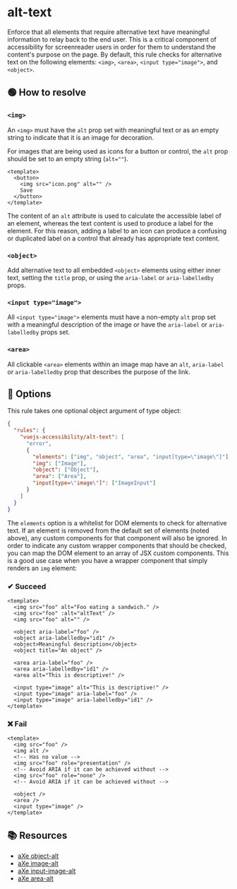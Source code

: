 # alt-text

Enforce that all elements that require alternative text have meaningful information to relay back to the end user. This is a critical component of accessibility for screenreader users in order for them to understand the content's purpose on the page. By default, this rule checks for alternative text on the following elements: `<img>`, `<area>`, `<input type="image">`, and `<object>`.

## 🟢 How to resolve

### `<img>`

An `<img>` must have the `alt` prop set with meaningful text or as an empty string to indicate that it is an image for decoration.

For images that are being used as icons for a button or control, the `alt` prop should be set to an empty string (`alt=""`).

```vue
<template>
  <button>
    <img src="icon.png" alt="" />
    Save
  </button>
</template>
```

The content of an `alt` attribute is used to calculate the accessible label of an element, whereas the text content is used to produce a label for the element. For this reason, adding a label to an icon can produce a confusing or duplicated label on a control that already has appropriate text content.

### `<object>`

Add alternative text to all embedded `<object>` elements using either inner text, setting the `title` prop, or using the `aria-label` or `aria-labelledby` props.

### `<input type="image">`

All `<input type="image">` elements must have a non-empty `alt` prop set with a meaningful description of the image or have the `aria-label` or `aria-labelledby` props set.

### `<area>`

All clickable `<area>` elements within an image map have an `alt`, `aria-label` or `aria-labelledby` prop that describes the purpose of the link.

## 🔧 Options

This rule takes one optional object argument of type object:

```json
{
  "rules": {
    "vuejs-accessibility/alt-text": [
      "error",
      {
        "elements": ["img", "object", "area", "input[type=\"image\"]"],
        "img": ["Image"],
        "object": ["Object"],
        "area": ["Area"],
        "input[type=\"image\"]": ["ImageInput"]
      }
    ]
  }
}
```

The `elements` option is a whitelist for DOM elements to check for alternative text. If an element is removed from the default set of elements (noted above), any custom components for that component will also be ignored. In order to indicate any custom wrapper components that should be checked, you can map the DOM element to an array of JSX custom components. This is a good use case when you have a wrapper component that simply renders an `img` element:

### ✔ Succeed

```vue
<template>
  <img src="foo" alt="Foo eating a sandwich." />
  <img src="foo" :alt="altText" />
  <img src="foo" alt="" />

  <object aria-label="foo" />
  <object aria-labelledby="id1" />
  <object>Meaningful description</object>
  <object title="An object" />

  <area aria-label="foo" />
  <area aria-labelledby="id1" />
  <area alt="This is descriptive!" />

  <input type="image" alt="This is descriptive!" />
  <input type="image" aria-label="foo" />
  <input type="image" aria-labelledby="id1" />
</template>
```

### ❌ Fail

```vue
<template>
  <img src="foo" />
  <img alt />
  <!-- Has no value -->
  <img src="foo" role="presentation" />
  <!-- Avoid ARIA if it can be achieved without -->
  <img src="foo" role="none" />
  <!-- Avoid ARIA if it can be achieved without -->

  <object />
  <area />
  <input type="image" />
</template>
```

## 📚 Resources

- [aXe object-alt](https://dequeuniversity.com/rules/axe/2.1/object-alt)
- [aXe image-alt](https://dequeuniversity.com/rules/axe/2.1/image-alt)
- [aXe input-image-alt](https://dequeuniversity.com/rules/axe/2.1/input-image-alt)
- [aXe area-alt](https://dequeuniversity.com/rules/axe/2.1/area-alt)
